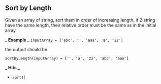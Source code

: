 ## Sort by Length

Given an array of string, sort them in order of increasing length. If 2 string have the same length, their relative order must be the same as in the initial array

**_ Example _**
`inputArray = ['abc', '', 'aaa', 'a', '22']`

the output should be

`sortByLength(inputArray) = ['', 'a', '22', 'abc', 'aaa']`

**_ Hits _**

- `sort()`
